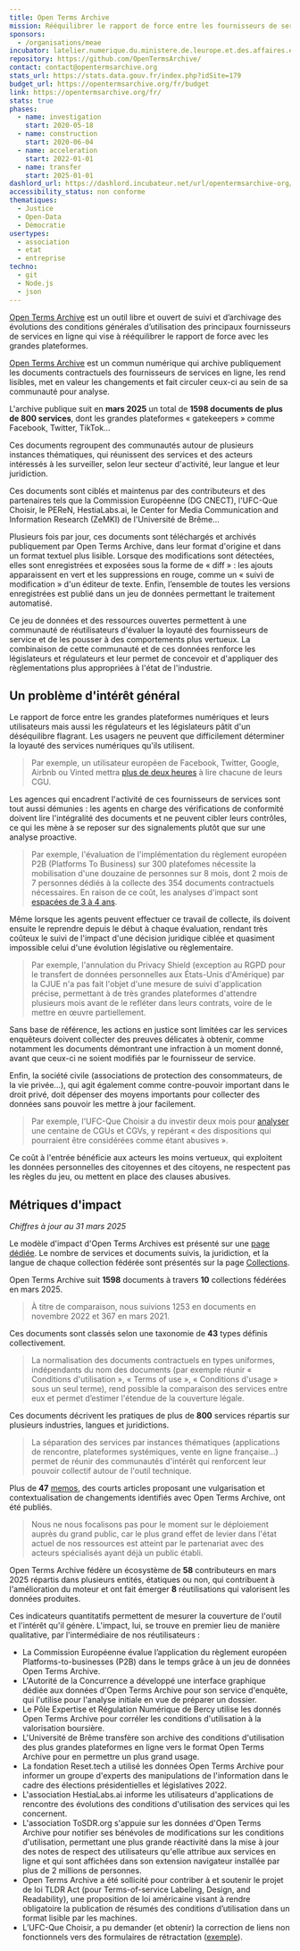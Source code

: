 ```yaml
---
title: Open Terms Archive
mission: Rééquilibrer le rapport de force entre les fournisseurs de services en ligne et leurs usagers.
sponsors:
  - /organisations/meae
incubator: latelier.numerique.du.ministere.de.leurope.et.des.affaires.etrangeres
repository: https://github.com/OpenTermsArchive/
contact: contact@opentermsarchive.org
stats_url: https://stats.data.gouv.fr/index.php?idSite=179
budget_url: https://opentermsarchive.org/fr/budget
link: https://opentermsarchive.org/fr/
stats: true
phases:
  - name: investigation
    start: 2020-05-18
  - name: construction
    start: 2020-06-04
  - name: acceleration
    start: 2022-01-01
  - name: transfer
    start: 2025-01-01
dashlord_url: https://dashlord.incubateur.net/url/opentermsarchive-org/
accessibility_status: non conforme
thematiques:
  - Justice
  - Open-Data
  - Démocratie
usertypes:
  - association
  - etat
  - entreprise
techno:
  - git
  - Node.js
  - json
---
```

[Open Terms Archive](https://opentermsarchive.org/fr/) est un outil libre et ouvert de suivi et d’archivage des évolutions des conditions générales d’utilisation des principaux fournisseurs de services en ligne qui vise à rééquilibrer le rapport de force avec les grandes plateformes.

[Open Terms Archive](https://opentermsarchive.org/fr/) est un commun numérique qui archive publiquement les documents contractuels des fournisseurs de services en ligne, les rend lisibles, met en valeur les changements et fait circuler ceux-ci au sein de sa communauté pour analyse.

L'archive publique suit en **mars 2025** un total de **1598 documents de plus de 800 services**, dont les grandes plateformes « gatekeepers » comme Facebook, Twitter, TikTok…

Ces documents regroupent des communautés autour de plusieurs instances thématiques, qui réunissent des services et des acteurs intéressés à les surveiller, selon leur secteur d'activité, leur langue et leur juridiction.

Ces documents sont ciblés et maintenus par des contributeurs et des partenaires tels que la Commission Européenne (DG CNECT), l'UFC-Que Choisir, le PEReN, HestiaLabs.ai, le Center for Media Communication and Information Research (ZeMKI) de l'Université de Brême…

Plusieurs fois par jour, ces documents sont téléchargés et archivés publiquement par Open Terms Archive, dans leur format d'origine et dans un format textuel plus lisible. Lorsque des modifications sont détectées, elles sont enregistrées et exposées sous la forme de « diff » : les ajouts apparaissent en vert et les suppressions en rouge, comme un « suivi de modification » d'un éditeur de texte. Enfin, l’ensemble de toutes les versions enregistrées est publié dans un jeu de données permettant le traitement automatisé.

Ce jeu de données et des ressources ouvertes permettent à une communauté de réutilisateurs d'évaluer la loyauté des fournisseurs de service et de les pousser à des comportements plus vertueux. La combinaison de cette communauté et de ces données renforce les législateurs et régulateurs et leur permet de concevoir et d'appliquer des règlementations plus appropriées à l'état de l'industrie.

## Un problème d'intérêt général

Le rapport de force entre les grandes plateformes numériques et leurs utilisateurs mais aussi les régulateurs et les législateurs pâtit d'un déséquilibre flagrant. Les usagers ne peuvent que difficilement déterminer la loyauté des services numériques qu'ils utilisent.

> Par exemple, un utilisateur européen de Facebook, Twitter, Google, Airbnb ou Vinted mettra [plus de deux heures](https://disinfo.quaidorsay.fr/en/open-terms-archive/experiments) à lire chacune de leurs CGU.

Les agences qui encadrent l'activité de ces fournisseurs de services sont tout aussi démunies : les agents en charge des vérifications de conformité doivent lire l'intégralité des documents et ne peuvent cibler leurs contrôles, ce qui les mène à se reposer sur des signalements plutôt que sur une analyse proactive.

> Par exemple, l'évaluation de l'implémentation du règlement européen P2B (Platforms To Business) sur 300 platefomes nécessite la mobilisation d'une douzaine de personnes sur 8 mois, dont 2 mois de 7 personnes dédiés à la collecte des 354 documents contractuels nécessaires. En raison de ce coût, les analyses d'impact sont [espacées de 3 à 4 ans](https://digital-strategy.ec.europa.eu/fr/policies/platform-business-trading-practices).

Même lorsque les agents peuvent effectuer ce travail de collecte, ils doivent ensuite le reprendre depuis le début à chaque évaluation, rendant très coûteux le suivi de l'impact d'une décision juridique ciblée et quasiment impossible celui d'une évolution législative ou règlementaire.

> Par exemple, l'annulation du Privacy Shield (exception au RGPD pour le transfert de données personnelles aux États-Unis d'Amérique) par la CJUE n'a pas fait l'objet d'une mesure de suivi d'application précise, permettant à de très grandes plateformes d'attendre plusieurs mois avant de le refléter dans leurs contrats, voire de le mettre en œuvre partiellement.

Sans base de référence, les actions en justice sont limitées car les services enquêteurs doivent collecter des preuves délicates à obtenir, comme notamment les documents démontrant une infraction à un moment donné, avant que ceux-ci ne soient modifiés par le fournisseur de service.

Enfin, la société civile (associations de protection des consommateurs, de la vie privée…), qui agit également comme contre-pouvoir important dans le droit privé, doit dépenser des moyens importants pour collecter des données sans pouvoir les mettre à jour facilement.

> Par exemple, l'UFC-Que Choisir a du investir deux mois pour [analyser](https://www.quechoisir.org/actualite-conditions-generales-a-l-epreuve-du-chrono-n98457/) une centaine de CGUs et CGVs, y repérant « des dispositions qui pourraient être considérées comme étant abusives ».

Ce coût à l'entrée bénéficie aux acteurs les moins vertueux, qui exploitent les données personnelles des citoyennes et des citoyens, ne respectent pas les règles du jeu, ou mettent en place des clauses abusives.

## Métriques d'impact
*Chiffres à jour au 31 mars 2025*

Le modèle d'impact d'Open Terms Archives est présenté sur une [page dédiée](https://opentermsarchive.org/fr/impact/). 
Le nombre de services et documents suivis, la juridiction, et la langue de chaque collection fédérée sont présentés sur la page [Collections](https://opentermsarchive.org/fr/collections/).

Open Terms Archive suit **1598** documents à travers **10** collections fédérées en mars 2025.

> À titre de comparaison, nous suivions 1253 en documents en novembre 2022 et 367 en mars 2021.

Ces documents sont classés selon une taxonomie de **43** types définis collectivement.

> La normalisation des documents contractuels en types uniformes, indépendants du nom des documents (par exemple réunir « Conditions d'utilisation », « Terms of use », « Conditions d'usage » sous un seul terme), rend possible la comparaison des services entre eux et permet d’estimer l'étendue de la couverture légale.

Ces documents décrivent les pratiques de plus de **800** services répartis sur plusieurs industries, langues et juridictions.

> La séparation des services par instances thématiques (applications de rencontre, plateformes systémiques, vente en ligne française…) permet de réunir des communautés d'intérêt qui renforcent leur pouvoir collectif autour de l'outil technique.

Plus de **47** [memos](https://opentermsarchive.org/fr/memos/), des courts articles proposant une vulgarisation et contextualisation de changements identifiés avec Open Terms Archive, ont été publiés. 

> Nous ne nous focalisons pas pour le moment sur le déploiement auprès du grand public, car le plus grand effet de levier dans l'état actuel de nos ressources est atteint par le partenariat avec des acteurs spécialisés ayant déjà un public établi.

Open Terms Archive fédère un écosystème de **58** contributeurs en mars 2025 répartis dans plusieurs entités, étatiques ou non, qui contribuent à l'amélioration du moteur et ont fait émerger **8** réutilisations qui valorisent les données produites.

Ces indicateurs quantitatifs permettent de mesurer la couverture de l'outil et l'intérêt qu'il génère. L'impact, lui, se trouve en premier lieu de manière qualitative, par l'intermédiaire de nos réutilisateurs :

- La Commission Européenne évalue l’application du règlement européen Platforms-to-businesses (P2B) dans le temps grâce à un jeu de données Open Terms Archive.
- L'Autorité de la Concurrence a développé une interface graphique dédiée aux données d'Open Terms Archive pour son service d'enquête, qui l'utilise pour l'analyse initiale en vue de préparer un dossier.
- Le Pôle Expertise et Régulation Numérique de Bercy utilise les donnés Open Terms Archive pour corréler les conditions d'utilisation à la valorisation boursière.
- L'Université de Brême transfère son archive des conditions d'utilisation des plus grandes plateformes en ligne vers le format Open Terms Archive pour en permettre un plus grand usage.
- La fondation Reset.tech a utilisé les données Open Terms Archive pour informer un groupe d'experts des manipulations de l'information dans le cadre des élections présidentielles et législatives 2022.
- L'association HestiaLabs.ai informe les utilisateurs d'applications de rencontre des évolutions des conditions d'utilisation des services qui les concernent.
- L'association ToSDR.org s'appuie sur les données d'Open Terms Archive pour notifier ses bénévoles de modifications sur les conditions d'utilisation, permettant une plus grande réactivité dans la mise à jour des notes de respect des utilisateurs qu'elle attribue aux services en ligne et qui sont affichées dans son extension navigateur installée par plus de 2 millions de personnes.
- Open Terms Archive a été sollicité pour contriber à et soutenir le projet de loi TLDR Act (pour Terms-of-service Labeling, Design, and Readability), une proposition de loi américaine visant à rendre obligatoire la publication de résumés des conditions d’utilisation dans un format lisible par les machines.
- L’UFC-Que Choisir, a pu demander (et obtenir) la correction de liens non fonctionnels vers des formulaires de rétractation ([exemple](https://github.com/OpenTermsArchive/france-versions/commit/0184178ee2fffbd5283c50f114e3211667391b15)).
